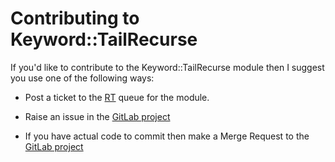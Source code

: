 # Contributing to Keyword::TailRecurse

If you'd like to contribute to the Keyword::TailRecurse module then I suggest
you use one of the following ways:

* Post a ticket to the [RT](https://rt.cpan.org/Public/Dist/Display.html?Name=Keyword::TailRecurse)
queue for the module.

* Raise an issue in the [GitLab project](https://gitlab.com/scrapheap/keyword_tailRecurse/issues)

* If you have actual code to commit then make a Merge Request to the [GitLab project](https://gitlab.com/scrapheap/keyword_tailRecurse)
